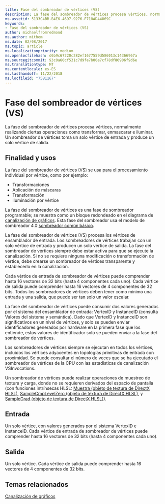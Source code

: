 ```yaml
---
title: Fase del sombreador de vértices (VS)
description: La fase del sombreador de vértices procesa vértices, normalmente realizando ciertas operaciones como transformar, enmascarar e iluminar. Un sombreador de vértices toma un solo vértice de entrada y produce un solo vértice de salida.
ms.assetid: 5133C4BB-B4E6-4697-9276-F718AD44869C
keywords:
- Fase del sombreador de vértices (VS)
author: michaelfromredmond
ms.author: mithom
ms.date: 02/08/2017
ms.topic: article
ms.localizationpriority: medium
ms.openlocfilehash: d6b9c67220c282ef1677559d586013c14366967a
ms.sourcegitcommit: 93c0a60cf531c7d9fe7b00e7cf78df86906f9d6e
ms.translationtype: MT
ms.contentlocale: es-ES
ms.lasthandoff: 11/22/2018
ms.locfileid: "7581167"
---
```

# <a name="vertex-shader-vs-stage"></a>Fase del sombreador de vértices (VS)


La fase del sombreador de vértices procesa vértices, normalmente realizando ciertas operaciones como transformar, enmascarar e iluminar. Un sombreador de vértices toma un solo vértice de entrada y produce un solo vértice de salida.

## <a name="span-idpurposeandusesspanspan-idpurposeandusesspanspan-idpurposeandusesspanpurpose-and-uses"></a><span id="Purpose_and_uses"></span><span id="purpose_and_uses"></span><span id="PURPOSE_AND_USES"></span>Finalidad y usos


La fase del sombreador de vértices (VS) se usa para el procesamiento individual por vértice, como por ejemplo:

-   Transformaciones
-   Aplicación de máscaras
-   Transformación
-   Iluminación por vértice

La fase del sombreador de vértices es una fase de sombreador programable; se muestra como un bloque redondeado en el diagrama de [canalización de gráficos](graphics-pipeline.md). Esta fase del sombreador usa el modelo de sombreador 4.0 [sombreador común básico](https://msdn.microsoft.com/library/windows/desktop/bb509580).

La fase del sombreador de vértices (VS) procesa los vértices de ensamblador de entrada. Los sombreadores de vértices trabajan con un solo vértice de entrada y producen un solo vértice de salida. La fase del sombreador de vértices siempre debe estar activa para que se ejecute la canalización. Si no se requiere ninguna modificación o transformación de vértice, debe crearse un sombreador de vértices transparente y establecerlo en la canalización.

Cada vértice de entrada de sombreador de vértices puede comprender hasta 16 vectores de 32 bits (hasta 4 componentes cada uno). Cada vértice de salida puede comprender hasta 16 vectores de 4 componentes de 32 bits. Todos los sombreadores de vértices deben tener como mínimo una entrada y una salida, que puede ser tan solo un valor escalar.

La fase del sombreador de vértices puede consumir dos valores generados por el sistema del ensamblador de entrada: VertexID y InstanceID (consulta Valores del sistema y semántica). Dado que VertexID y InstanceID son significativos en un nivel de vértices, y solo se pueden enviar identificadores generados por hardware en la primera fase que los entiende, estos valores de identificador solo se pueden enviar a la fase del sombreador de vértices.

Los sombreadores de vértices siempre se ejecutan en todos los vértices, incluidos los vértices adyacentes en topologías primitivas de entrada con proximidad. Se puede consultar el número de veces que se ha ejecutado el sombreador de vértices de la CPU con las estadísticas de canalización VSInvocations.

Un sombreador de vértices puede realizar operaciones de muestreo de textura y carga, donde no se requieren derivados del espacio de pantalla (con funciones intrínsecas HLSL: [Muestra (objeto de textura de DirectX HLSL)](https://msdn.microsoft.com/library/windows/desktop/bb509695), [SampleCmpLevelZero (objeto de textura de DirectX HLSL)](https://msdn.microsoft.com/library/windows/desktop/bb509697), y [SampleGrad (objeto de textura de DirectX HLSL)](https://msdn.microsoft.com/library/windows/desktop/bb509698)).

## <a name="span-idinputspanspan-idinputspanspan-idinputspaninput"></a><span id="Input"></span><span id="input"></span><span id="INPUT"></span>Entrada


Un solo vértice, con valores generados por el sistema VertexID e InstanceID. Cada vértice de entrada de sombreador de vértices puede comprender hasta 16 vectores de 32 bits (hasta 4 componentes cada uno).

## <a name="span-idoutputspanspan-idoutputspanspan-idoutputspanoutput"></a><span id="Output"></span><span id="output"></span><span id="OUTPUT"></span>Salida


Un solo vértice. Cada vértice de salida puede comprender hasta 16 vectores de 4 componentes de 32 bits.

## <a name="span-idrelated-topicsspanrelated-topics"></a><span id="related-topics"></span>Temas relacionados


[Canalización de gráficos](graphics-pipeline.md)

 

 




